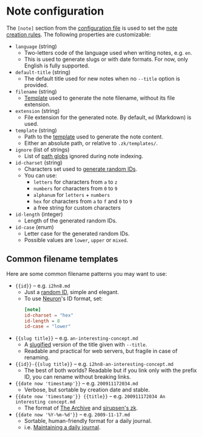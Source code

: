 # Note configuration

The `[note]` section from the [configuration file](config.md) is used to set the [note creation rules](note-creation.md). The following properties are customizable:

* `language` (string)
    * Two-letters code of the language used when writing notes, e.g. `en`.
    * This is used to generate slugs or with date formats. For now, only English is fully supported.
* `default-title` (string)
    * The default title used for new notes when no `--title` option is provided.
* `filename` (string)
    * [Template](template.md) used to generate the note filename, without its file extension.
* `extension` (string)
    * File extension for the generated note. By default, `md` (Markdown) is used.
* `template` (string)
    * Path to the [template](template.md) used to generate the note content.
    * Either an absolute path, or relative to `.zk/templates/`.
* `ignore` (list of strings)
    * List of [path globs](https://en.wikipedia.org/wiki/Glob_\(programming\)) ignored during note indexing.
* `id-charset` (string)
    * Characters set used to [generate random IDs](note-id.md).
    * You can use:
        * `letters` for characters from `a` to `z`
        * `numbers` for characters from `0` to `9`
        * `alphanum` for `letters` + `numbers`
        * `hex` for characters from `a` to `f` and `0` to `9`
        * a free string for custom characters
* `id-length` (integer)
    * Length of the generated random IDs.
* `id-case` (enum)
    * Letter case for the generated random IDs.
    * Possible values are `lower`, `upper` or `mixed`.

## Common filename templates

Here are some common filename patterns you may want to use:

* `{{id}}` – e.g. `i2hn8.md`
    * Just a [random ID](note-id.md), simple and elegant.
    * To use [Neuron](neuron.md)'s ID format, set:
        ```toml
        [note]
        id-charset = "hex"
        id-length = 8
        id-case = "lower"
        ```
* `{{slug title}}` – e.g. `an-interesting-concept.md`
    * A [slugified](template.md) version of the title given with `--title`.
    * Readable and practical for web servers, but fragile in case of renaming.
* `{{id}}-{{slug title}}` – e.g. `i2hn8-an-interesting-concept.md`
    * The best of both worlds? Readable but if you link only with the prefix ID, you can rename without breaking links.
* `{{date now 'timestamp'}}` – e.g. `200911172034.md`
    * Verbose, but sortable by creation date and stable.
* `{{date now 'timestamp'}} {{title}}` – e.g. `200911172034 An interesting concept.md`
    * The format of [The Archive](https://zettelkasten.de/the-archive/) and [sirupsen's zk](https://github.com/sirupsen/zk).
* `{{date now '%Y-%m-%d'}}` – e.g. `2009-11-17.md`
    * Sortable, human-friendly format for a daily journal.
    * i.e. [Maintaining a daily journal](daily-journal.md).
